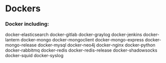 # Dockers
### Docker including:
docker-elasticsearch
docker-gitlab
docker-graylog
docker-jenkins
docker-lantern
docker-mongo
docker-mongoclient
docker-mongo-express
docker-mongo-release
docker-mysql
docker-neo4j
docker-nginx
docker-python
docker-rabbitmq
docker-redis
docker-redis-release
docker-shadowsocks
docker-squid
docker-syslog